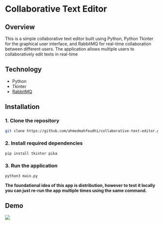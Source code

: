 # Collaborative Text Editor

## Overview

This is a simple collaborative text editor built using Python, Python Tkinter for the graphical user interface, and RabbitMQ for real-time collaboration between different users. The application allows multiple users to collaboratively edit texts in real-time

## Technology

- Python
- Tkinter
- [RabbitMQ](https://www.rabbitmq.com/)

## Installation

### 1. Clone the repository 
```bash
git clone https://github.com/ahmedmahfoudhi/collaborative-text-editor.git
```
### 2. Install required dependencies
```bash
pip install tkinter pika
```
### 3. Run the application
```bash
python3 main.py
```
**The foundational idea of this app is distribution, however to test it locally you can just re-run the app multiple times using the same command.**

## Demo
![](./assets/collaborative-text-editor-demo)



